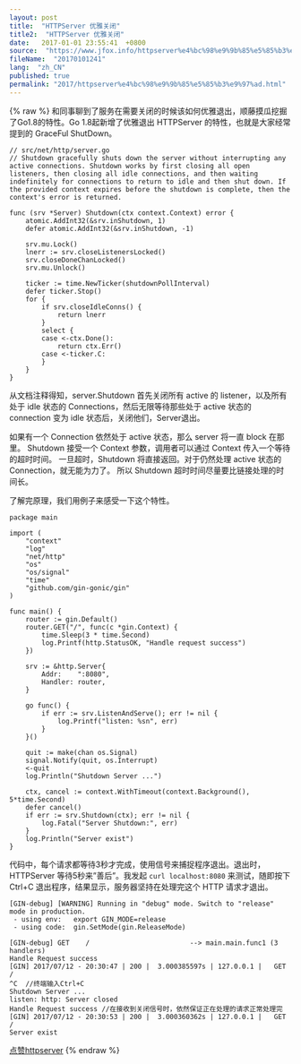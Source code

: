 ```yaml
---
layout: post
title:  "HTTPServer 优雅关闭"
title2:  "HTTPServer 优雅关闭"
date:   2017-01-01 23:55:41  +0800
source:  "https://www.jfox.info/httpserver%e4%bc%98%e9%9b%85%e5%85%b3%e9%97%ad.html"
fileName:  "20170101241"
lang:  "zh_CN"
published: true
permalink: "2017/httpserver%e4%bc%98%e9%9b%85%e5%85%b3%e9%97%ad.html"
---
```

{% raw %}
和同事聊到了服务在需要关闭的时候该如何优雅退出，顺藤摸瓜挖掘了Go1.8的特性。Go 1.8起新增了优雅退出 HTTPServer 的特性，也就是大家经常提到的 GraceFul ShutDown。 

    // src/net/http/server.go
    // Shutdown gracefully shuts down the server without interrupting any active connections. Shutdown works by first closing all open listeners, then closing all idle connections, and then waiting indefinitely for connections to return to idle and then shut down. If the provided context expires before the shutdown is complete, then the context's error is returned.
    
    func (srv *Server) Shutdown(ctx context.Context) error {
        atomic.AddInt32(&srv.inShutdown, 1)
        defer atomic.AddInt32(&srv.inShutdown, -1)
    
        srv.mu.Lock()
        lnerr := srv.closeListenersLocked()
        srv.closeDoneChanLocked()
        srv.mu.Unlock()
    
        ticker := time.NewTicker(shutdownPollInterval)
        defer ticker.Stop()
        for {
            if srv.closeIdleConns() {
                return lnerr
            }
            select {
            case <-ctx.Done():
                return ctx.Err()
            case <-ticker.C:
            }
        }
    }

 从文档注释得知，server.Shutdown 首先关闭所有 active 的 listener，以及所有处于 idle 状态的 Connections，然后无限等待那些处于 active 状态的 connection 变为 idle 状态后，关闭他们，Server退出。 

 如果有一个 Connection 依然处于 active 状态，那么 server 将一直 block 在那里。 Shutdown 接受一个 Context 参数，调用者可以通过 Context 传入一个等待的超时时间。 一旦超时，Shutdown 将直接返回。对于仍然处理 active 状态的Connection，就无能为力了。 所以 Shutdown 超时时间尽量要比链接处理的时间长。 

 了解完原理，我们用例子来感受一下这个特性。 

    package main
    
    import (
    	"context"
    	"log"
    	"net/http"
    	"os"
    	"os/signal"
    	"time"
    	"github.com/gin-gonic/gin"
    )
    
    func main() {
    	router := gin.Default()
    	router.GET("/", func(c *gin.Context) {
    		time.Sleep(3 * time.Second)
    		log.Printf(http.StatusOK, "Handle request success")
    	})
    
    	srv := &http.Server{
    		Addr:    ":8080",
    		Handler: router,
    	}
    
    	go func() {
    		if err := srv.ListenAndServe(); err != nil {
    			log.Printf("listen: %sn", err)
    		}
    	}()
    
    	quit := make(chan os.Signal)
    	signal.Notify(quit, os.Interrupt)
    	<-quit
    	log.Println("Shutdown Server ...")
    
    	ctx, cancel := context.WithTimeout(context.Background(), 5*time.Second)
    	defer cancel()
    	if err := srv.Shutdown(ctx); err != nil {
    		log.Fatal("Server Shutdown:", err)
    	}
    	log.Println("Server exist")
    }

 代码中，每个请求都等待3秒才完成，使用信号来捕捉程序退出。退出时，HTTPServer 等待5秒来”善后”。我发起 ` curl localhost:8080 ` 来测试，随即按下 Ctrl+C 退出程序，结果显示，服务器坚持在处理完这个 HTTP 请求才退出。 

    [GIN-debug] [WARNING] Running in "debug" mode. Switch to "release" mode in production.
     - using env:	export GIN_MODE=release
     - using code:	gin.SetMode(gin.ReleaseMode)
    
    [GIN-debug] GET    /                         --> main.main.func1 (3 handlers)
    Handle Request success
    [GIN] 2017/07/12 - 20:30:47 | 200 |  3.000385597s | 127.0.0.1 |   GET     /
    ^C  //终端输入Ctrl+C
    Shutdown Server ...
    listen: http: Server closed
    Handle Request success //在接收到关闭信号时，依然保证正在处理的请求正常处理完
    [GIN] 2017/07/12 - 20:30:53 | 200 |  3.000360362s | 127.0.0.1 |   GET     /
    Server exist

[点赞](void(0))[httpserver](https://www.jfox.info/go.php?url=http://ju.outofmemory.cn/tag/httpserver/)
{% endraw %}